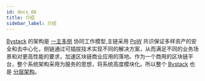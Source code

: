 ```yaml
---
id: docs_66
title: 介绍
sidebar_label: 介绍
---
```


[Bystack](https://www.bystack.com/zh/) 的架构是 [一主多侧](https://bytomfans.github.io/bystack-docs/docs/docs_3) 协同工作模型,主链采用 [PoW](https://bytomfans.github.io/bystack-docs/docs/docs_9) 共识保证多样资产的安全和去中心化，侧链通过可插拔技术实现不同的解决方案，从而满足不同的业务场景和对更高性能的要求，加速区块链商业应用的落地。作为一个商用的区块链平台，整个系统架构采用为服务的思想，将系统高度模块化。所以整个 [Bystack](https://www.bystack.com/zh/) 也是 [分层架构](https://bytomfans.github.io/bystack-docs/docs/docs_4)。
